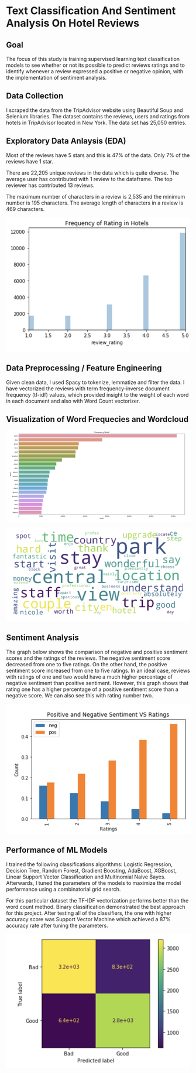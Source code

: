 # Text Classification And Sentiment Analysis On Hotel Reviews

## Goal
The focus of this study is training supervised learning text classification models to see whether or not its possible to predict reviews ratings and to identify whenever a review expressed a positive or negative opinion, with the implementation of sentiment analysis.



## Data Collection
I scraped the data from the TripAdvisor website using Beautiful Soup and Selenium libraries. The dataset contains the reviews, users and ratings from hotels in TripAdvisor located in New York. The data set has 25,050 entries.


## Exploratory Data Anlaysis (EDA) 

Most of the reviews have 5 stars and this is 47% of the data. Only 7% of the reviews have 1 star. 

There are 22,205 unique reviews in the data which is quite diverse. The average user has contributed with 1 review to the dataframe. The top reviewer has contributed 13 reviews.

The maximum number of characters in a review is 2,535 and the minimum number is 195 characters. The average length of characters in a review is 469 characters.

![](Images/review_frequency.png)

## Data Preprocessing / Feature Engineering

Given clean data, I used Spacy to tokenize, lemmatize and filter the data. I have vectorized the reviews with term frequency-inverse document frequency (tf-idf) values, which provided insight to the weight of each word in each document and also with Word Count vectorizer.

## Visualization of Word Frequecies and Wordcloud

![](Images/frequency_count.png)

![](Images/Wordcloud.png)

## Sentiment Analysis

The graph below shows the comparison of negative and positive sentiment scores and the ratings of the reviews. The negative sentiment score decreased from one to five ratings. On the other hand, the positive sentiment score increased from one to five ratings. In an ideal case, reviews with ratings of one and two would have a much higher percentage of negative sentiment than positive sentiment. However, this graph shows that rating one has a higher percentage of a positive sentiment score than a negative score. We can also see this with rating number two.

![](Images/sentiment.png)

## Performance of ML Models
I trained the following classifications algorithms: Logistic Regression, Decision Tree, Random Forest, Gradient Boosting, AdaBoost, XGBoost, Linear Support Vector Classification and Multinomial Naive Bayes. Afterwards, I tuned the parameters of the models to maximize the model performance using a combinatorial grid search. 

For this particular dataset the TF-IDF vectorization performs better than the word count method. Binary classification demonstrated the best approach for this project. After testing all of the classifiers, the one with higher accuracy score was Support Vector Machine which achieved a 87% accuracy rate after tuning the parameters. 

![](Images/svm.png)



